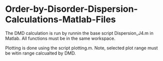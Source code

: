 # Order-by-Disorder-Dispersion-Calculations-Matlab-Files

The DMD calculation is run by runnin the base script Dispersion_J4.m in Matlab. All functions must be in the same workspace. 

Plotting is done using the script plotting.m. Note, selected plot range must be witin range calcualted by DMD. 
